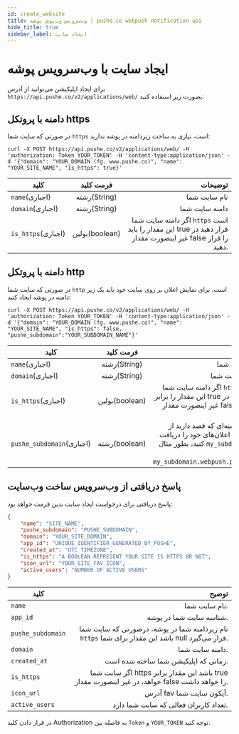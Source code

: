 ```yaml
---
id: create_website
title: وب‌سرویس وب‌پوش پوشه | pushe.co webpush notification api
hide_title: true
sidebar_label: ایجاد سایت
---
```


# ایجاد سایت با وب‌سرویس پوشه

برای ایجاد اپلیکیشن می‌توانید از آدرس `
https://api.pushe.co/v2/applications/web/`
بصورت زیر استفاده کنید:


## دامنه با پروتکل https


در صورتی که سایت شما `https` است، نیازی به ساخت زیردامنه در پوشه ندارید:
```
curl -X POST https://api.pushe.co/v2/applications/web/ -H 'authorization: Token YOUR_TOKEN' -H 'content-type:application/json' -d '{"domain": "YOUR_DOMAIN (fg. www.pushe.co)", "name": "YOUR_SITE_NAME", "is_https": true}'
```

|        کلید|     فرمت کلید|               توضیحات|
| ---------- |:------------:|---------------------:|
|`name`(اجباری)             | رشته(String) |   نام سایت شما |
|`domain`(اجباری)           | رشته(String) |  دامنه سایت شما  |
|`is_https`(اجباری)         | بولین(boolean) |   اگر دامنه سایت شما `https` است این مقدار را باید true قرار دهید در غیر اینصورت مقدار false را قرار دهید.‍‍  |


## دامنه با پروتکل http



در صورتی که سایت شما `http` است، برای نمایش اعلان بر روی سایت خود باید یک زیر دامنه در پوشه ایجاد کنید:

```
curl -X POST https://api.pushe.co/v2/applications/web/ -H 'authorization: Token YOUR_TOKEN' -H 'content-type:application/json' -d '{"domain": "YOUR_DOMAIN (fg. www.pushe.co)", "name": "YOUR_SITE_NAME", "is_https": false, 
"pushe_subdomain":"YOUR_SUBDOMAIN_NAME"}'
```

|        کلید|     فرمت کلید|               توضیحات|
| ---------- |:------------:|---------------------:|
|`name`(اجباری)             | رشته(String) |   نام سایت شما |
|`domain`(اجباری)           | رشته(String) |  دامنه سایت شما  |
|`is_https`(اجباری)         | بولین(boolean) |   اگر دامنه سایت شما `https` است این مقدار را برابر true قرار دهید در غیر اینصورت مقدار false را قرار دهید.‍‍  |
|`pushe_subdomain`(اجباری)  | رشته(boolean) |  نام زیردامنه‌ای که قصد دارید از طریق آن اعلان‌های خود را دریافت کنید، بطور مثال `my_subdomain` در زیردامنه `my_subdomain.webpush.pushe.co`‍‍  |


## پاسخ دریافتی از وب‌سرویس ساخت وب‌سایت

پاسخ دریافتی برای درخواست‌‌ ایجاد سایت بدین فرمت خواهد بود:


```json
{
    "name": "SITE_NAME",
    "pushe_subdomain": "PUSHE_SUBDOMAIN",
    "domain": "YOUR_SITE_DOMAIN",
    "app_id": "UNIQUE_IDENTIFIER_GENERATED_BY_PUSHE",
    "created_at": "UTC TIMEZONE",
    "is_https": "A BOOLEAN REPRESENT YOUR SITE IS HTTPS OR NOT",
    "icon_url": "YOUR_SITE_FAV_ICON",
    "active_users": "NUMBER OF ACTIVE USERS"
}
```

|               کلید      |    توضیح      |
| ----------------------- |--------------:|
| `name`                  |               نام سایت شما.   |
| `app_id`                |              شناسه سایت شما در پوشه.   |
| `pushe_subdomain`       | نام زیردامنه‌ شما در پوشه، درصورتی که سایت شما `https` باشد این مقدار برای شما null قرار می‌گیرد.   |
| `domain`                | دامنه سایت شما.   |
| `created_at`            | زمانی که اپلیکیشن شما ساخته شده است.   |
| `is_https`              |  اگر سایت شما https باشد این مقدار برابر true خواهد، در غیر اینصورت مقدار false را خواهد داشت.   |
| `icon_url`              | آدرس fav آیکون سایت شما.   |
| `active_users`          | تعداد کاربران فعالی که سایت شما دارد.   |

در قرار دادن کلید Authorization به فاصله بین `Token` و `YOUR_TOKEN` توجه کنید.
